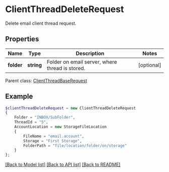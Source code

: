 # ClientThreadDeleteRequest

Delete email client thread request.

## Properties
Name | Type | Description | Notes
---- | ---- | ----------- | -----
**folder** | **string** | Folder on email server, where thread is stored. | [optional] 

 Parent class: [ClientThreadBaseRequest](ClientThreadBaseRequest.md)


## Example
```php
$clientThreadDeleteRequest = new ClientThreadDeleteRequest
{
    Folder = "INBOX/SubFolder",
    ThreadId = "5",
    AccountLocation = new StorageFileLocation
    {
        FileName = "email.account",
        Storage = "First Storage",
        FolderPath = "file/location/folder/on/storage"
    }
};
```


[[Back to Model list]](README.md#documentation-for-models) [[Back to API list]](README.md#documentation-for-api-endpoints) [[Back to README]](README.md)

